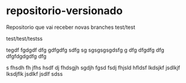 # repositorio-versionado
 Repositorio que vai receber novas branches
test/test

test/test/testss

tegdf fgdgdf dfg gdfgdfg sdfg sg sgsgsgsgdsfg g dfg dfgdfg dfg dfgfdgdgdfg dfg

s fhsdh fh jfhs hsdf dj fhdsgjh sgdjh fgsd
fsdj fhjsld hfldsf lkdsjkf jsdlkjf lksdjflk jsdlkf jsdlf sdss
